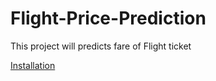 # Flight-Price-Prediction 

This project will predicts fare of Flight ticket

<u> Installation</u> 

